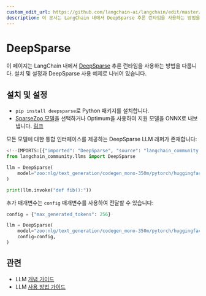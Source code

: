 ```yaml
---
custom_edit_url: https://github.com/langchain-ai/langchain/edit/master/docs/docs/integrations/llms/deepsparse.ipynb
description: 이 문서는 LangChain 내에서 DeepSparse 추론 런타임을 사용하는 방법을 설치 및 설정, 예제와 함께 설명합니다.
---
```


# DeepSparse

이 페이지는 LangChain 내에서 [DeepSparse](https://github.com/neuralmagic/deepsparse) 추론 런타임을 사용하는 방법을 다룹니다. 설치 및 설정과 DeepSparse 사용 예제로 나뉘어 있습니다.

## 설치 및 설정

- `pip install deepsparse`로 Python 패키지를 설치합니다.
- [SparseZoo 모델](https://sparsezoo.neuralmagic.com/?useCase=text_generation)을 선택하거나 Optimum을 사용하여 지원 모델을 ONNX로 내보냅니다. [링크](https://github.com/neuralmagic/notebooks/blob/main/notebooks/opt-text-generation-deepsparse-quickstart/OPT_Text_Generation_DeepSparse_Quickstart.ipynb)

모든 모델에 대한 통합 인터페이스를 제공하는 DeepSparse LLM 래퍼가 존재합니다:

```python
<!--IMPORTS:[{"imported": "DeepSparse", "source": "langchain_community.llms", "docs": "https://api.python.langchain.com/en/latest/llms/langchain_community.llms.deepsparse.DeepSparse.html", "title": "DeepSparse"}]-->
from langchain_community.llms import DeepSparse

llm = DeepSparse(
    model="zoo:nlg/text_generation/codegen_mono-350m/pytorch/huggingface/bigpython_bigquery_thepile/base-none"
)

print(llm.invoke("def fib():"))
```


추가 매개변수는 `config` 매개변수를 사용하여 전달할 수 있습니다:

```python
config = {"max_generated_tokens": 256}

llm = DeepSparse(
    model="zoo:nlg/text_generation/codegen_mono-350m/pytorch/huggingface/bigpython_bigquery_thepile/base-none",
    config=config,
)
```


## 관련

- LLM [개념 가이드](/docs/concepts/#llms)
- LLM [사용 방법 가이드](/docs/how_to/#llms)